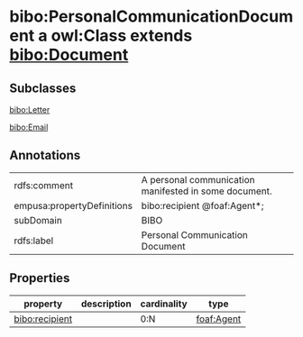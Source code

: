 # bibo:PersonalCommunicationDocument a owl:Class extends [bibo:Document](/ontology/bibo/Document)

## Subclasses

[bibo:Letter](/ontology/bibo/Letter)

[bibo:Email](/ontology/bibo/Email)

## Annotations

|||
|-----|-----|
|rdfs:comment|A personal communication manifested in some document.|
|empusa:propertyDefinitions|bibo:recipient @foaf:Agent*;|
|subDomain|BIBO|
|rdfs:label|Personal Communication Document|

## Properties

|property|description|cardinality|type|
|-----|-----|-----|-----|
|[bibo:recipient](/ontology/bibo/recipient)||0:N|[foaf:Agent](/foaf/0.1/Agent)|

